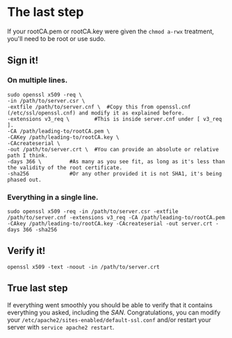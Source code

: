 # The last step
If your rootCA.pem or rootCA.key were given the `chmod a-rwx` treatment, you'll need to be root or use sudo.
## Sign it!
### On multiple lines.

```shell-script
sudo openssl x509 -req \
-in /path/to/server.csr \
-extfile /path/to/server.cnf \	#Copy this from openssl.cnf (/etc/ssl/openssl.cnf) and modify it as explained before.
-extensions v3_req \ 		#This is inside server.cnf under [ v3_req ].
-CA /path/leading-to/rootCA.pem \
-CAKey /path/leading-to/rootCA.key \
-CAcreateserial \
-out /path/to/server.crt \	#You can provide an absolute or relative path I think.
-days 366 \			#As many as you see fit, as long as it's less than the validity of the root certificate.
-sha256				#Or any other provided it is not SHA1, it's being phased out.
```
### Everything in a single line.
```shell-script
sudo openssl x509 -req -in /path/to/server.csr -extfile /path/to/server.cnf -extensions v3_req -CA /path/leading-to/rootCA.pem -CAkey /path/leading-to/rootCA.key -CAcreateserial -out server.crt -days 366 -sha256
```
## Verify it!
```shell-script
openssl x509 -text -noout -in /path/to/server.crt
```
## True last step
If everything went smoothly you should be able to verify that it contains everything you asked, including the *SAN*. Congratulations, you can modify your `/etc/apache2/sites-enabled/default-ssl.conf` and/or restart your server with `service apache2 restart`.
